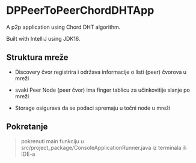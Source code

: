 # DPPeerToPeerChordDHTApp
A p2p application using Chord DHT algorithm.

Built with IntelliJ using JDK16.

## Struktura mreže

- Discovery čvor registrira i održava informacije o listi (peer) čvorova u mreži

- svaki Peer Node (peer čvor) ima finger tablicu za učinkovitije slanje po mreži

- Storage osigurava da se podaci spremaju u točni node u mreži

## Pokretanje
>pokrenuti main funkciju u src/project_package/ConsoleApplicationRunner.java iz terminala ili IDE-a
